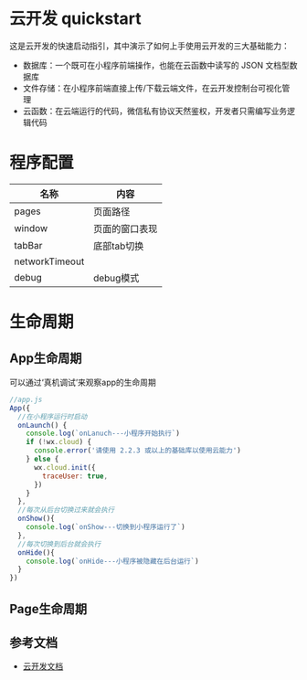 # 云开发 quickstart

这是云开发的快速启动指引，其中演示了如何上手使用云开发的三大基础能力：

- 数据库：一个既可在小程序前端操作，也能在云函数中读写的 JSON 文档型数据库
- 文件存储：在小程序前端直接上传/下载云端文件，在云开发控制台可视化管理
- 云函数：在云端运行的代码，微信私有协议天然鉴权，开发者只需编写业务逻辑代码
# 程序配置
|名称|内容|
|---|---|
|pages|页面路径|
|window|页面的窗口表现|
|tabBar|底部tab切换|
|networkTimeout||
|debug|debug模式|

# 生命周期
## App生命周期
可以通过‘真机调试’来观察app的生命周期
``` javascript
//app.js
App({
  //在小程序运行时启动
  onLaunch() {
    console.log(`onLanuch---小程序开始执行`)
    if (!wx.cloud) {
      console.error('请使用 2.2.3 或以上的基础库以使用云能力')
    } else {
      wx.cloud.init({
        traceUser: true,
      })
    }
  },
  //每次从后台切换过来就会执行
  onShow(){
    console.log(`onShow---切换到小程序运行了`)
  },
  //每次切换到后台就会执行
  onHide(){
    console.log(`onHide---小程序被隐藏在后台运行`)
  }
})
```
## Page生命周期
## 参考文档

- [云开发文档](https://developers.weixin.qq.com/miniprogram/dev/wxcloud/basis/getting-started.html)

